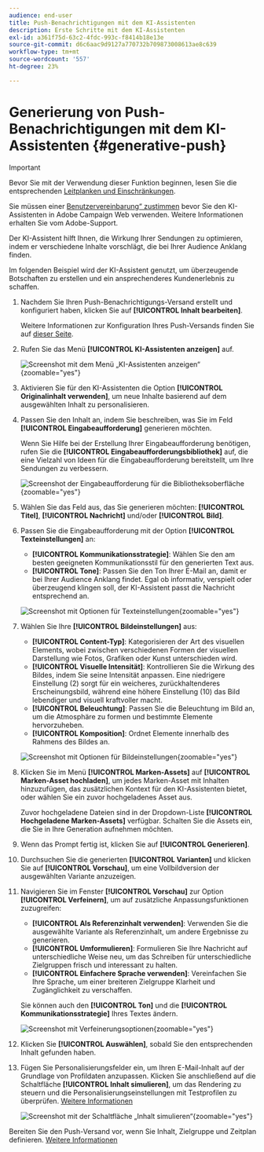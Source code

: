 ```yaml
---
audience: end-user
title: Push-Benachrichtigungen mit dem KI-Assistenten
description: Erste Schritte mit dem KI-Assistenten
exl-id: a361f75d-63c2-4fdc-993c-f8414b18e13e
source-git-commit: d6c6aac9d9127a770732b709873008613ae8c639
workflow-type: tm+mt
source-wordcount: '557'
ht-degree: 23%

---
```


# Generierung von Push-Benachrichtigungen mit dem KI-Assistenten {#generative-push}

>[!IMPORTANT]
>
>Bevor Sie mit der Verwendung dieser Funktion beginnen, lesen Sie die entsprechenden [Leitplanken und Einschränkungen](generative-gs.md#generative-guardrails).
></br>
>
>Sie müssen einer [Benutzervereinbarung“ zustimmen](https://www.adobe.com/de/legal/licenses-terms/adobe-dx-gen-ai-user-guidelines.html) bevor Sie den KI-Assistenten in Adobe Campaign Web verwenden. Weitere Informationen erhalten Sie vom Adobe-Support.

Der KI-Assistent hilft Ihnen, die Wirkung Ihrer Sendungen zu optimieren, indem er verschiedene Inhalte vorschlägt, die bei Ihrer Audience Anklang finden.

Im folgenden Beispiel wird der KI-Assistent genutzt, um überzeugende Botschaften zu erstellen und ein ansprechenderes Kundenerlebnis zu schaffen.

1. Nachdem Sie Ihren Push-Benachrichtigungs-Versand erstellt und konfiguriert haben, klicken Sie auf **[!UICONTROL Inhalt bearbeiten]**.

   Weitere Informationen zur Konfiguration Ihres Push-Versands finden Sie auf [dieser Seite](../push/create-push.md).

1. Rufen Sie das Menü **[!UICONTROL KI-Assistenten anzeigen]** auf.

   ![Screenshot mit dem Menü „KI-Assistenten anzeigen“](assets/push-genai-1.png){zoomable="yes"}

1. Aktivieren Sie für den KI-Assistenten die Option **[!UICONTROL Originalinhalt verwenden]**, um neue Inhalte basierend auf dem ausgewählten Inhalt zu personalisieren.

1. Passen Sie den Inhalt an, indem Sie beschreiben, was Sie im Feld **[!UICONTROL Eingabeaufforderung]** generieren möchten.

   Wenn Sie Hilfe bei der Erstellung Ihrer Eingabeaufforderung benötigen, rufen Sie die **[!UICONTROL Eingabeaufforderungsbibliothek]** auf, die eine Vielzahl von Ideen für die Eingabeaufforderung bereitstellt, um Ihre Sendungen zu verbessern.

   ![Screenshot der Eingabeaufforderung für die Bibliotheksoberfläche](assets/push-genai-2.png){zoomable="yes"}

1. Wählen Sie das Feld aus, das Sie generieren möchten: **[!UICONTROL Titel]**, **[!UICONTROL Nachricht]** und/oder **[!UICONTROL Bild]**.

1. Passen Sie die Eingabeaufforderung mit der Option **[!UICONTROL Texteinstellungen]** an:

   * **[!UICONTROL Kommunikationsstrategie]**: Wählen Sie den am besten geeigneten Kommunikationsstil für den generierten Text aus.
   * **[!UICONTROL Tone]**: Passen Sie den Ton Ihrer E-Mail an, damit er bei Ihrer Audience Anklang findet. Egal ob informativ, verspielt oder überzeugend klingen soll, der KI-Assistent passt die Nachricht entsprechend an.

   ![Screenshot mit Optionen für Texteinstellungen](assets/push-genai-3.png){zoomable="yes"}

1. Wählen Sie Ihre **[!UICONTROL Bildeinstellungen]** aus:

   * **[!UICONTROL Content-Typ]**: Kategorisieren der Art des visuellen Elements, wobei zwischen verschiedenen Formen der visuellen Darstellung wie Fotos, Grafiken oder Kunst unterschieden wird.
   * **[!UICONTROL Visuelle Intensität]**: Kontrollieren Sie die Wirkung des Bildes, indem Sie seine Intensität anpassen. Eine niedrigere Einstellung (2) sorgt für ein weicheres, zurückhaltenderes Erscheinungsbild, während eine höhere Einstellung (10) das Bild lebendiger und visuell kraftvoller macht.
   * **[!UICONTROL Beleuchtung]**: Passen Sie die Beleuchtung im Bild an, um die Atmosphäre zu formen und bestimmte Elemente hervorzuheben.
   * **[!UICONTROL Komposition]**: Ordnet Elemente innerhalb des Rahmens des Bildes an.

   ![Screenshot mit Optionen für Bildeinstellungen](assets/push-genai-4.png){zoomable="yes"}

1. Klicken Sie im Menü **[!UICONTROL Marken-Assets]** auf **[!UICONTROL Marken-Asset hochladen]**, um jedes Marken-Asset mit Inhalten hinzuzufügen, das zusätzlichen Kontext für den KI-Assistenten bietet, oder wählen Sie ein zuvor hochgeladenes Asset aus.

   Zuvor hochgeladene Dateien sind in der Dropdown-Liste **[!UICONTROL Hochgeladene Marken-Assets]** verfügbar. Schalten Sie die Assets ein, die Sie in Ihre Generation aufnehmen möchten.

1. Wenn das Prompt fertig ist, klicken Sie auf **[!UICONTROL Generieren]**.

1. Durchsuchen Sie die generierten **[!UICONTROL Varianten]** und klicken Sie auf **[!UICONTROL Vorschau]**, um eine Vollbildversion der ausgewählten Variante anzuzeigen.

1. Navigieren Sie im Fenster **[!UICONTROL Vorschau]** zur Option **[!UICONTROL Verfeinern]**, um auf zusätzliche Anpassungsfunktionen zuzugreifen:

   * **[!UICONTROL Als Referenzinhalt verwenden]**: Verwenden Sie die ausgewählte Variante als Referenzinhalt, um andere Ergebnisse zu generieren.
   * **[!UICONTROL Umformulieren]**: Formulieren Sie Ihre Nachricht auf unterschiedliche Weise neu, um das Schreiben für unterschiedliche Zielgruppen frisch und interessant zu halten.
   * **[!UICONTROL Einfachere Sprache verwenden]**: Vereinfachen Sie Ihre Sprache, um einer breiteren Zielgruppe Klarheit und Zugänglichkeit zu verschaffen.

   Sie können auch den **[!UICONTROL Ton]** und die **[!UICONTROL Kommunikationsstrategie]** Ihres Textes ändern.

   ![Screenshot mit Verfeinerungsoptionen](assets/push-genai-5.png){zoomable="yes"}

1. Klicken Sie **[!UICONTROL Auswählen]**, sobald Sie den entsprechenden Inhalt gefunden haben.

1. Fügen Sie Personalisierungsfelder ein, um Ihren E-Mail-Inhalt auf der Grundlage von Profildaten anzupassen. Klicken Sie anschließend auf die Schaltfläche **[!UICONTROL Inhalt simulieren]**, um das Rendering zu steuern und die Personalisierungseinstellungen mit Testprofilen zu überprüfen. [Weitere Informationen](../preview-test/preview-content.md)

   ![Screenshot mit der Schaltfläche „Inhalt simulieren“](assets/push-genai-6.png){zoomable="yes"}

Bereiten Sie den Push-Versand vor, wenn Sie Inhalt, Zielgruppe und Zeitplan definieren. [Weitere Informationen](../monitor/prepare-send.md)